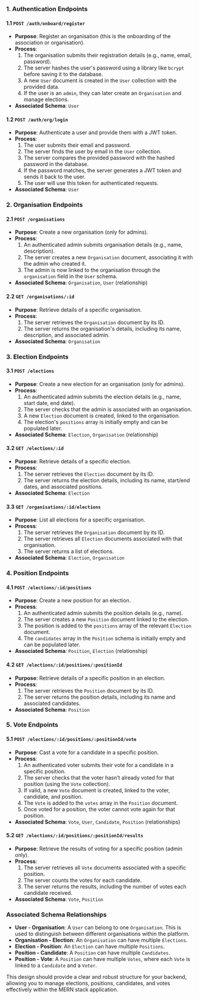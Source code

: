 ### 1. **Authentication Endpoints**

#### 1.1 `POST /auth/onboard/register`

- **Purpose**: Register an organisation (this is the onboarding of the association or organisation).
- **Process**:
  1. The organisation submits their registration details (e.g., name, email, password).
  2. The server hashes the user's password using a library like `bcrypt` before saving it to the database.
  3. A new `User` document is created in the `User` collection with the provided data.
  4. If the user is an `admin`, they can later create an `Organisation` and manage elections.
- **Associated Schema**: `User`

#### 1.2 `POST /auth/org/login`

- **Purpose**: Authenticate a user and provide them with a JWT token.
- **Process**:
  1. The user submits their email and password.
  2. The server finds the user by email in the `User` collection.
  3. The server compares the provided password with the hashed password in the database.
  4. If the password matches, the server generates a JWT token and sends it back to the user.
  5. The user will use this token for authenticated requests.
- **Associated Schema**: `User`

### 2. **Organisation Endpoints**

#### 2.1 `POST /organisations`

- **Purpose**: Create a new organisation (only for admins).
- **Process**:
  1. An authenticated admin submits organisation details (e.g., name, description).
  2. The server creates a new `Organisation` document, associating it with the admin who created it.
  3. The admin is now linked to the organisation through the `organisation` field in the `User` schema.
- **Associated Schema**: `Organisation`, `User` (relationship)

#### 2.2 `GET /organisations/:id`

- **Purpose**: Retrieve details of a specific organisation.
- **Process**:
  1. The server retrieves the `Organisation` document by its ID.
  2. The server returns the organisation's details, including its name, description, and associated admin.
- **Associated Schema**: `Organisation`

### 3. **Election Endpoints**

#### 3.1 `POST /elections`

- **Purpose**: Create a new election for an organisation (only for admins).
- **Process**:
  1. An authenticated admin submits the election details (e.g., name, start date, end date).
  2. The server checks that the admin is associated with an organisation.
  3. A new `Election` document is created, linked to the organisation.
  4. The election's `positions` array is initially empty and can be populated later.
- **Associated Schema**: `Election`, `Organisation` (relationship)

#### 3.2 `GET /elections/:id`

- **Purpose**: Retrieve details of a specific election.
- **Process**:
  1. The server retrieves the `Election` document by its ID.
  2. The server returns the election details, including its name, start/end dates, and associated positions.
- **Associated Schema**: `Election`

#### 3.3 `GET /organisations/:id/elections`

- **Purpose**: List all elections for a specific organisation.
- **Process**:
  1. The server retrieves the `Organisation` document by its ID.
  2. The server retrieves all `Election` documents associated with that organisation.
  3. The server returns a list of elections.
- **Associated Schema**: `Election`, `Organisation`

### 4. **Position Endpoints**

#### 4.1 `POST /elections/:id/positions`

- **Purpose**: Create a new position for an election.
- **Process**:
  1. An authenticated admin submits the position details (e.g., name).
  2. The server creates a new `Position` document linked to the election.
  3. The position is added to the `positions` array of the relevant `Election` document.
  4. The `candidates` array in the `Position` schema is initially empty and can be populated later.
- **Associated Schema**: `Position`, `Election` (relationship)

#### 4.2 `GET /elections/:id/positions/:positionId`

- **Purpose**: Retrieve details of a specific position in an election.
- **Process**:
  1. The server retrieves the `Position` document by its ID.
  2. The server returns the position details, including its name and associated candidates.
- **Associated Schema**: `Position`

### 5. **Vote Endpoints**

#### 5.1 `POST /elections/:id/positions/:positionId/vote`

- **Purpose**: Cast a vote for a candidate in a specific position.
- **Process**:
  1. An authenticated voter submits their vote for a candidate in a specific position.
  2. The server checks that the voter hasn’t already voted for that position (using the `Vote` collection).
  3. If valid, a new `Vote` document is created, linked to the voter, candidate, and position.
  4. The `Vote` is added to the `votes` array in the `Position` document.
  5. Once voted for a position, the voter cannot vote again for that position.
- **Associated Schema**: `Vote`, `User`, `Candidate`, `Position` (relationships)

#### 5.2 `GET /elections/:id/positions/:positionId/results`

- **Purpose**: Retrieve the results of voting for a specific position (admin only).
- **Process**:
  1. The server retrieves all `Vote` documents associated with a specific position.
  2. The server counts the votes for each candidate.
  3. The server returns the results, including the number of votes each candidate received.
- **Associated Schema**: `Vote`, `Position`

### **Associated Schema Relationships**

- **User - Organisation**: A `User` can belong to one `Organisation`. This is used to distinguish between different organisations within the platform.
- **Organisation - Election**: An `Organisation` can have multiple `Elections`.
- **Election - Position**: An `Election` can have multiple `Positions`.
- **Position - Candidate**: A `Position` can have multiple `Candidates`.
- **Position - Vote**: A `Position` can have multiple `Votes`, where each `Vote` is linked to a `Candidate` and a `Voter`.

This design should provide a clear and robust structure for your backend, allowing you to manage elections, positions, candidates, and votes effectively within the MERN stack application.
